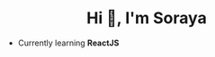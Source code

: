 <h1 align="center">Hi 👋, I'm Soraya</h1>



- Currently learning **ReactJS**
<p align="left">
</p>


